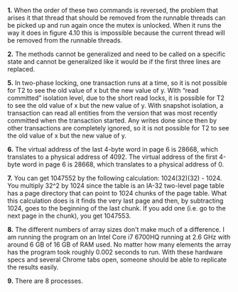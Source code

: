 **1.** 
When the order of these two commands is reversed, the problem that arises it that thread that should be removed from the runnable threads can be picked up and run again once the mutex is unlocked. When it runs the way it does in figure 4.10 this is impossible because the current thread will be removed from the runnable threads.

**2.** 
The methods cannot be generalized and need to be called on a specific state and cannot be generalized like it would be if the first three lines are replaced.

**5.** 
In two-phase locking, one transaction runs at a time, so it is not possible for T2 to see the old value of x but the new value of y. With “read committed” isolation level, due to the short read locks, it is possible for T2 to see the old value of x but the new value of y. With snapshot isolation, a transaction can read all entities from the version that was most recently committed when the transaction started. Any writes done since then by other transactions are completely ignored, so it is not possible for T2 to see the old value of x but the new value of y.

**6.** 
The virtual address of the last 4-byte word in page 6 is 28668, which translates to a physical address of 4092. The virtual address of the first 4-byte word in page 6 is 28668, which translates to a physical address of 0.

**7.** 
You can get 1047552 by the following calculation: 1024(32)(32) - 1024. You multiply 32^2 by 1024 since the table is an IA-32 two-level page table has a page directory that can point to 1024 chunks of the page table. What this calculation does is it finds the very last page and then, by subtracting 1024, goes to the beginning of the last chunk. If you add one (i.e. go to the next page in the chunk), you get 1047553.

**8.**
The different numbers of array sizes don't make much of a difference. I am running the program on an Intel Core i7 6700HQ running at 2.6 GHz with around 6 GB of 16 GB of RAM used. No matter how many elements the array has the program took roughly 0.002 seconds to run. With these hardware specs and several Chrome tabs open, someone should be able to replicate the results easily.

**9.**
There are 8 processes. 
